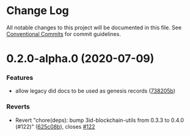 # Change Log

All notable changes to this project will be documented in this file.
See [Conventional Commits](https://conventionalcommits.org) for commit guidelines.

# 0.2.0-alpha.0 (2020-07-09)


### Features

* allow legacy did docs to be used as genesis records ([738205b](https://github.com/ceramicnetwork/js-ceramic/commit/738205b4d81528c8013c43c47c3164fdeabfcc57))


### Reverts

* Revert "chore(deps): bump 3id-blockchain-utils from 0.3.3 to 0.4.0 (#122)" ([625c08b](https://github.com/ceramicnetwork/js-ceramic/commit/625c08b62a04ed76638956c879dce4b3425fc04a)), closes [#122](https://github.com/ceramicnetwork/js-ceramic/issues/122)
